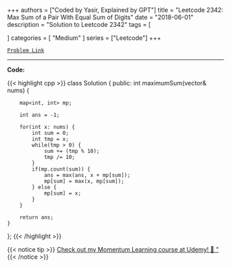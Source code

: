 
+++
authors = ["Coded by Yasir, Explained by GPT"]
title = "Leetcode 2342: Max Sum of a Pair With Equal Sum of Digits"
date = "2018-06-01"
description = "Solution to Leetcode 2342"
tags = [
    
]
categories = [
    "Medium"
]
series = ["Leetcode"]
+++



[`Problem Link`](https://leetcode.com/problems/max-sum-of-a-pair-with-equal-sum-of-digits/description/)

---

**Code:**

{{< highlight cpp >}}
class Solution {
public:
    int maximumSum(vector<int>& nums) {
        
        map<int, int> mp;
        
        int ans = -1;
        
        for(int x: nums) {
            int sum = 0;
            int tmp = x;
            while(tmp > 0) {
                sum += (tmp % 10);
                tmp /= 10;
            }
            if(mp.count(sum)) {
                ans = max(ans, x + mp[sum]);
                mp[sum] = max(x, mp[sum]);
            } else {
                mp[sum] = x;
            }
        }
        
        return ans;
    }
};
{{< /highlight >}}


{{< notice tip >}}
[Check out my Momentum Learning course at Udemy! 🚀 "](https://www.udemy.com/course/blind-75-the-data-structures-and-algorithms-essentials/)
{{< /notice >}}

